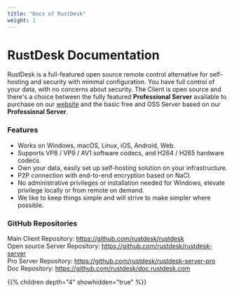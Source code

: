 ```yaml
---
title: "Docs of RustDesk"
weight: 1
---
```


# RustDesk Documentation

RustDesk is a full-featured open source remote control alternative for self-hosting and security with minimal configuration. You have full control of your data, with no concerns about security. The Client is open source and there's a choice between the fully featured **Professional Server** available to purchase on our [website](https://rustdesk.com) and the basic free and OSS Server based on our **Professional Server**.

### Features
- Works on Windows, macOS, Linux, iOS, Android, Web.
- Supports VP8 / VP9 / AV1 software codecs, and H264 / H265 hardware codecs.
- Own your data, easily set up self-hosting solution on your infrastructure.
- P2P connection with end-to-end encryption based on NaCl.
- No administrative privileges or installation needed for Windows, elevate privilege locally or from remote on demand.
- We like to keep things simple and will strive to make simpler where possible.

### GitHub Repositories
Main Client Repository: https://github.com/rustdesk/rustdesk</br>
Open source Server Repository: https://github.com/rustdesk/rustdesk-server</br>
Pro Server Repository: https://github.com/rustdesk/rustdesk-server-pro</br>
Doc Repository: https://github.com/rustdesk/doc.rustdesk.com</br>

{{% children depth="4" showhidden="true" %}}
